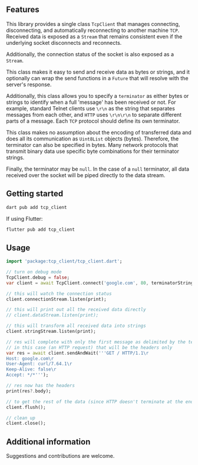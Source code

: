 ## Features

This library provides a single class `TcpClient` that manages connecting, disconnecting, and automatically reconnecting to another machine `TCP`. Received data is exposed as a `Stream` that remains consistent even if the underlying socket disconnects and reconnects.

Additionally, the connection status of the socket is also exposed as a `Stream`.

This class makes it easy to send and receive data as bytes or strings, and it optionally can wrap the send functions in a `Future` that will resolve with the server's response.

Additionally, this class allows you to specify a `terminator` as either bytes or strings to identify
when a full 'message' has been received or not. For example, standard Telnet clients use `\r\n` as the string that separates messages from each other, and `HTTP` uses `\r\n\r\n` to separate different parts of a message. Each `TCP` protocol should define its own terminator.

This class makes no assumption about the encoding of transferred data and does all its communication as `Uint8List` objects (bytes). Therefore, the terminator can also be specified in bytes. Many network protocols that transmit binary data use specific byte combinations for their terminator strings.

Finally, the terminator may be `null`. In the case of a `null` terminator, all data received over the socket will be piped directly to the data stream.

## Getting started

```bash
dart pub add tcp_client
```

If using Flutter:

```bash
flutter pub add tcp_client
```

## Usage

```dart
import 'package:tcp_client/tcp_client.dart';

// turn on debug mode
TcpClient.debug = false;
var client = await TcpClient.connect('google.com', 80, terminatorString: '\r\n\r\n');

// this will watch the connection status
client.connectionStream.listen(print);

// this will print out all the received data directly
// client.dataStream.listen(print);

// this will transform all received data into strings
client.stringStream.listen(print);

// res will complete with only the first message as delimited by the terminator
// in this case (an HTTP request) that will be the headers only
var res = await client.sendAndWait('''GET / HTTP/1.1\r
Host: google.com\r
User-Agent: curl/7.64.1\r
Keep-Alive: false\r
Accept: */*''');

// res now has the headers
print(res?.body);

// to get the rest of the data (since HTTP doesn't terminate at the end)
client.flush();

// clean up
client.close();

```

## Additional information

Suggestions and contributions are welcome.
